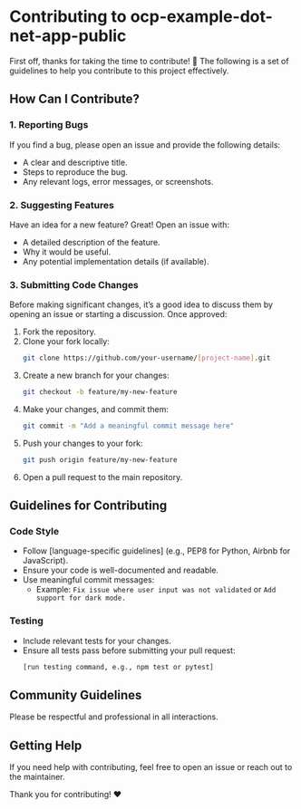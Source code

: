 # Contributing to ocp-example-dot-net-app-public

First off, thanks for taking the time to contribute! 🎉 The following is a set of guidelines to help you contribute to this project effectively.

## How Can I Contribute?

### 1. Reporting Bugs
If you find a bug, please open an issue and provide the following details:
- A clear and descriptive title.
- Steps to reproduce the bug.
- Any relevant logs, error messages, or screenshots.

### 2. Suggesting Features
Have an idea for a new feature? Great! Open an issue with:
- A detailed description of the feature.
- Why it would be useful.
- Any potential implementation details (if available).

### 3. Submitting Code Changes
Before making significant changes, it’s a good idea to discuss them by opening an issue or starting a discussion. Once approved:
1. Fork the repository.
2. Clone your fork locally:
   ```bash
   git clone https://github.com/your-username/[project-name].git
   ```
3. Create a new branch for your changes:
   ```bash
   git checkout -b feature/my-new-feature
   ```
4. Make your changes, and commit them:
   ```bash
   git commit -m "Add a meaningful commit message here"
   ```
5. Push your changes to your fork:
   ```bash
   git push origin feature/my-new-feature
   ```
6. Open a pull request to the main repository.

## Guidelines for Contributing

### Code Style
- Follow [language-specific guidelines] (e.g., PEP8 for Python, Airbnb for JavaScript).
- Ensure your code is well-documented and readable.
- Use meaningful commit messages:
  - Example: `Fix issue where user input was not validated` or `Add support for dark mode.`

### Testing
- Include relevant tests for your changes.
- Ensure all tests pass before submitting your pull request:
   ```bash
   [run testing command, e.g., npm test or pytest]
   ```

## Community Guidelines
Please be respectful and professional in all interactions.

## Getting Help
If you need help with contributing, feel free to open an issue or reach out to the maintainer.

Thank you for contributing! ❤️

